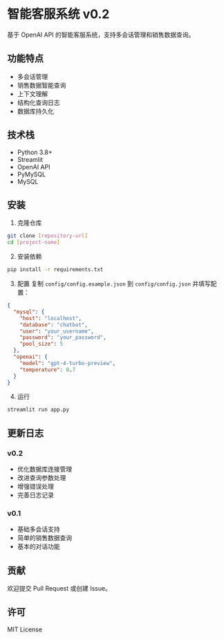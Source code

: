# 智能客服系统 v0.2

基于 OpenAI API 的智能客服系统，支持多会话管理和销售数据查询。

## 功能特点

- 多会话管理
- 销售数据智能查询
- 上下文理解
- 结构化查询日志
- 数据库持久化

## 技术栈

- Python 3.8+
- Streamlit
- OpenAI API
- PyMySQL
- MySQL

## 安装

1. 克隆仓库
```bash
git clone [repository-url]
cd [project-name]
```

2. 安装依赖
```bash
pip install -r requirements.txt
```

3. 配置
复制 `config/config.example.json` 到 `config/config.json` 并填写配置：
```json
{
  "mysql": {
    "host": "localhost",
    "database": "chatbot",
    "user": "your_username",
    "password": "your_password",
    "pool_size": 5
  },
  "openai": {
    "model": "gpt-4-turbo-preview",
    "temperature": 0.7
  }
}
```

4. 运行
```bash
streamlit run app.py
```

## 更新日志

### v0.2
- 优化数据库连接管理
- 改进查询参数处理
- 增强错误处理
- 完善日志记录

### v0.1
- 基础多会话支持
- 简单的销售数据查询
- 基本的对话功能

## 贡献

欢迎提交 Pull Request 或创建 Issue。

## 许可

MIT License